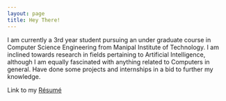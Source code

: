 ```yaml
---
layout: page
title: Hey There!
---
```


I am currently a 3rd year student pursuing an under graduate course in Computer Science Engineering from Manipal Institute of Technology. I am inclined towards research in fields pertaining to Artificial Intelligence, although I am equally fascinated with anything related to Computers in general. Have done some projects and internships in a bid to further my knowledge.

Link to my [Résumé](https://github.com/yashYRS/yashYRS.github.io/raw/master/cv.pdf)
